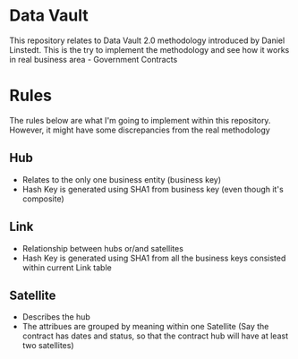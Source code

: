 # Data Vault

This repository relates to Data Vault 2.0 methodology introduced by Daniel Linstedt. This is the try to implement the methodology and see how it works in real business area - Government Contracts

# Rules
The rules below are what I'm going to implement within this repository. However, it might have some discrepancies from the real methodology

## Hub
 - Relates to the only one business entity (business key)
 - Hash Key is generated using SHA1 from business key (even though it's composite)
 
 ## Link
 - Relationship between hubs or/and satellites
 - Hash Key is generated using SHA1 from all the business keys consisted within current Link table
 
 ## Satellite
 - Describes the hub 
 - The attribues are grouped by meaning within one Satellite (Say the contract has dates and status, so that the contract hub will have at least two satellites)
